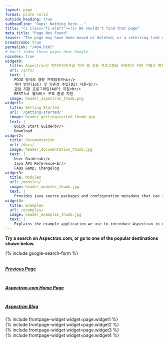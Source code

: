 ```yaml
---
layout: page
format: plate solid
outside_heading: true
subheadline: "Oops! Nothing here..."
title: "<i class='fi-alert'></i> We couldn't find that page"
meta_title: "Page Not Found"
teaser: "The page may have been moved or deleted, or a referring link may be incorrect."
breadcrumb: true
permalink: "/404.html"
# Don't index these pages dear Google.
noindex: true
widget0:
  title: Aspectran은 엔터프라이즈급 자바 웹 응용 프로그램을 구축하기 위한 가볍고 확장 가능한 프레임워크입니다.
  url: /info/
  text: |
    POJO 방식의 경량 프레임워크<br/>
    제어 반전(IoC) 및 의존성 주입(DI) 지원<br/>
    관점 지향 프로그래밍(AOP) 지원<br/>
    RESTful 웹서비스 구축 환경 지원
  image: header_aspectran_thumb.png
widget1:
  title: Getting Started
  url: '/getting-started/'
  image: header_gettingstarted_thumb.jpg
  text: |
    Quick Start Guide<br/>
    Download
widget2:
  title: Documentation
  url: /docs/
  image: header_documentation_thumb.jpg
  text: |
    User Guides<br/>
    Java API Reference<br/>
    FAQs &amp; Changelog
widget3:
  title: Modules
  url: /modules/
  image: header_modules_thumb.jpg
  text: |
    Provides java source packages and configuration metadata that can integrate the various external libraries.
widget4:
  title: Examples
  url: /examples/
  image: header_examples_thumb.jpg
  text: |
    Explains the example application we use to introduce Aspectran in detail.
---
```


**Try a search on Aspectran.com, or go to one of the popular destinations shown below.**

{% include google-search-form %}

<div class="row t30">
  <div class="medium-3 columns text-center t10">
    <div class="panel">
      <a href="javascript:history.back();"><h5><i class='fi-arrow-left'></i> Previous Page</h5></a>
    </div>
  </div>
  <div class="medium-6 columns text-center t10">
    <div class="panel">
      <a href="{{ site.baseurl }}/"><h5><i class='fi-home'></i> Aspectran.com Home Page</h5></a>
    </div>
  </div>
  <div class="medium-3 columns text-center t10">
    <div class="panel">
      <a href="{{ site.baseurl }}/blog/"><h5><i class='fi-map'></i> Aspectran Blog</h5></a>
    </div>
  </div>
</div>

<div class="row t50">
  <div class="medium-6 large-3 columns b10">
    {% include frontpage-widget widget=page.widget1 %}
  </div>
  <div class="medium-6 large-3 columns b10">
    {% include frontpage-widget widget=page.widget2 %}
  </div>
  <div class="medium-6 large-3 columns b10">
    {% include frontpage-widget widget=page.widget3 %}
  </div>
  <div class="medium-6 large-3 columns b10">
    {% include frontpage-widget widget=page.widget4 %}
  </div>
</div>
